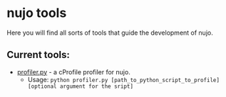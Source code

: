 # nujo tools

Here you will find all sorts of tools that guide the development of nujo.

## Current tools:

 - [profiler.py](profiler.py) - a cProfile profiler for nujo.
     - Usage: `python profiler.py [path_to_python_script_to_profile] [optional argument for the sript]`
